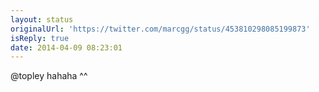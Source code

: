```yaml
---
layout: status
originalUrl: 'https://twitter.com/marcgg/status/453810298085199873'
isReply: true
date: 2014-04-09 08:23:01
---
```


@topley hahaha ^^
